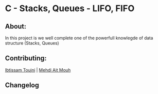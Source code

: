 # C - Stacks, Queues - LIFO, FIFO
## About:
In this project is we well complete one of the powerfull knowlegde of data structure (Stacks, Queues)
## Contributing:
[Ibtissam Toujni](https://github.com/IbtissamSmile) | [Mehdi Ait Mouh](https://github.com/mehdi-dev97)
## Changelog
